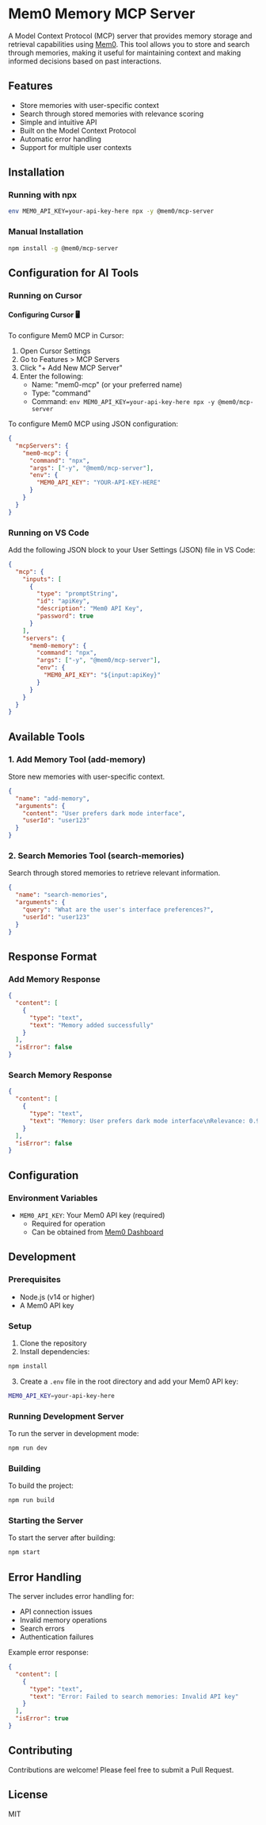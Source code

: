 # Mem0 Memory MCP Server

A Model Context Protocol (MCP) server that provides memory storage and retrieval capabilities using [Mem0](https://github.com/mem0ai/mem0). This tool allows you to store and search through memories, making it useful for maintaining context and making informed decisions based on past interactions.

## Features

- Store memories with user-specific context
- Search through stored memories with relevance scoring
- Simple and intuitive API
- Built on the Model Context Protocol
- Automatic error handling
- Support for multiple user contexts

## Installation

### Running with npx

```bash
env MEM0_API_KEY=your-api-key-here npx -y @mem0/mcp-server
```

### Manual Installation

```bash
npm install -g @mem0/mcp-server
```

## Configuration for AI Tools

### Running on Cursor

#### Configuring Cursor 🖥️

To configure Mem0 MCP in Cursor:

1. Open Cursor Settings
2. Go to Features > MCP Servers
3. Click "+ Add New MCP Server"
4. Enter the following:
   - Name: "mem0-mcp" (or your preferred name)
   - Type: "command"
   - Command: `env MEM0_API_KEY=your-api-key-here npx -y @mem0/mcp-server`

To configure Mem0 MCP using JSON configuration:

```json
{
  "mcpServers": {
    "mem0-mcp": {
      "command": "npx",
      "args": ["-y", "@mem0/mcp-server"],
      "env": {
        "MEM0_API_KEY": "YOUR-API-KEY-HERE"
      }
    }
  }
}
```

### Running on VS Code

Add the following JSON block to your User Settings (JSON) file in VS Code:

```json
{
  "mcp": {
    "inputs": [
      {
        "type": "promptString",
        "id": "apiKey",
        "description": "Mem0 API Key",
        "password": true
      }
    ],
    "servers": {
      "mem0-memory": {
        "command": "npx",
        "args": ["-y", "@mem0/mcp-server"],
        "env": {
          "MEM0_API_KEY": "${input:apiKey}"
        }
      }
    }
  }
}
```

## Available Tools

### 1. Add Memory Tool (add-memory)

Store new memories with user-specific context.

```json
{
  "name": "add-memory",
  "arguments": {
    "content": "User prefers dark mode interface",
    "userId": "user123"
  }
}
```

### 2. Search Memories Tool (search-memories)

Search through stored memories to retrieve relevant information.

```json
{
  "name": "search-memories",
  "arguments": {
    "query": "What are the user's interface preferences?",
    "userId": "user123"
  }
}
```

## Response Format

### Add Memory Response

```json
{
  "content": [
    {
      "type": "text",
      "text": "Memory added successfully"
    }
  ],
  "isError": false
}
```

### Search Memory Response

```json
{
  "content": [
    {
      "type": "text",
      "text": "Memory: User prefers dark mode interface\nRelevance: 0.95\n---\nMemory: User mentioned liking minimal UI\nRelevance: 0.82\n---"
    }
  ],
  "isError": false
}
```

## Configuration

### Environment Variables

- `MEM0_API_KEY`: Your Mem0 API key (required)
  - Required for operation
  - Can be obtained from [Mem0 Dashboard](https://app.mem0.ai/dashboard/api-keys)

## Development

### Prerequisites

- Node.js (v14 or higher)
- A Mem0 API key

### Setup

1. Clone the repository
2. Install dependencies:
```bash
npm install
```

3. Create a `.env` file in the root directory and add your Mem0 API key:
```bash
MEM0_API_KEY=your-api-key-here
```

### Running Development Server

To run the server in development mode:

```bash
npm run dev
```

### Building

To build the project:

```bash
npm run build
```

### Starting the Server

To start the server after building:

```bash
npm start
```

## Error Handling

The server includes error handling for:

- API connection issues
- Invalid memory operations
- Search errors
- Authentication failures

Example error response:

```json
{
  "content": [
    {
      "type": "text",
      "text": "Error: Failed to search memories: Invalid API key"
    }
  ],
  "isError": true
}
```

## Contributing

Contributions are welcome! Please feel free to submit a Pull Request.

## License

MIT 